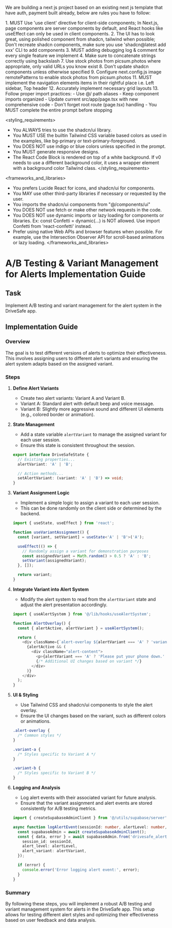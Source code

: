 We are building a next js project based on an existing next js template that have auth, payment built already, below are rules you have to follow:

<frontend rules>
1. MUST Use 'use client' directive for client-side components; In Next.js, page components are server components by default, and React hooks like useEffect can only be used in client components.
2. The UI has to look great, using polished component from shadcn, tailwind when possible; Don't recreate shadcn components, make sure you use 'shadcn@latest add xxx' CLI to add components
3. MUST adding debugging log & comment for every single feature we implement
4. Make sure to concatenate strings correctly using backslash
7. Use stock photos from picsum.photos where appropriate, only valid URLs you know exist
8. Don't update shadcn components unless otherwise specified
9. Configure next.config.js image remotePatterns to enable stock photos from picsum.photos
11. MUST implement the navigation elements items in their rightful place i.e. Left sidebar, Top header
12. Accurately implement necessary grid layouts
13. Follow proper import practices:
   - Use @/ path aliases
   - Keep component imports organized
   - Update current src/app/page.tsx with new comprehensive code
   - Don't forget root route (page.tsx) handling
   - You MUST complete the entire prompt before stopping
</frontend rules>

<styling_requirements>
- You ALWAYS tries to use the shadcn/ui library.
- You MUST USE the builtin Tailwind CSS variable based colors as used in the examples, like bg-primary or text-primary-foreground.
- You DOES NOT use indigo or blue colors unless specified in the prompt.
- You MUST generate responsive designs.
- The React Code Block is rendered on top of a white background. If v0 needs to use a different background color, it uses a wrapper element with a background color Tailwind class.
</styling_requirements>

<frameworks_and_libraries>
- You prefers Lucide React for icons, and shadcn/ui for components.
- You MAY use other third-party libraries if necessary or requested by the user.
- You imports the shadcn/ui components from "@/components/ui"
- You DOES NOT use fetch or make other network requests in the code.
- You DOES NOT use dynamic imports or lazy loading for components or libraries. Ex: const Confetti = dynamic(...) is NOT allowed. Use import Confetti from 'react-confetti' instead.
- Prefer using native Web APIs and browser features when possible. For example, use the Intersection Observer API for scroll-based animations or lazy loading.
</frameworks_and_libraries>

# A/B Testing & Variant Management for Alerts Implementation Guide

## Task
Implement A/B testing and variant management for the alert system in the DriveSafe app.

## Implementation Guide

### Overview
The goal is to test different versions of alerts to optimize their effectiveness. This involves assigning users to different alert variants and ensuring the alert system adapts based on the assigned variant.

### Steps

1. **Define Alert Variants**
   - Create two alert variants: Variant A and Variant B.
   - Variant A: Standard alert with default beep and voice message.
   - Variant B: Slightly more aggressive sound and different UI elements (e.g., colored border or animation).

2. **State Management**
   - Add a state variable `alertVariant` to manage the assigned variant for each user session.
   - Ensure this state is consistent throughout the session.

   ```typescript
   export interface DriveSafeState {
     // Existing properties...
     alertVariant: 'A' | 'B';

     // Action methods...
     setAlertVariant: (variant: 'A' | 'B') => void;
   }
   ```

3. **Variant Assignment Logic**
   - Implement a simple logic to assign a variant to each user session.
   - This can be done randomly on the client side or determined by the backend.

   ```typescript
   import { useState, useEffect } from 'react';

   function useVariantAssignment() {
     const [variant, setVariant] = useState<'A' | 'B'>('A');

     useEffect(() => {
       // Randomly assign a variant for demonstration purposes
       const assignedVariant = Math.random() > 0.5 ? 'A' : 'B';
       setVariant(assignedVariant);
     }, []);

     return variant;
   }
   ```

4. **Integrate Variant into Alert System**
   - Modify the alert system to read from the `alertVariant` state and adjust the alert presentation accordingly.

   ```typescript
   import { useAlertSystem } from '@/lib/hooks/useAlertSystem';

   function AlertOverlay() {
     const { alertActive, alertVariant } = useAlertSystem();

     return (
       <div className={`alert-overlay ${alertVariant === 'A' ? 'variant-a' : 'variant-b'}`}>
         {alertActive && (
           <div className="alert-content">
             <p>{alertVariant === 'A' ? 'Please put your phone down.' : 'Attention! Please put your phone down.'}</p>
             {/* Additional UI changes based on variant */}
           </div>
         )}
       </div>
     );
   }
   ```

5. **UI & Styling**
   - Use Tailwind CSS and shadcn/ui components to style the alert overlay.
   - Ensure the UI changes based on the variant, such as different colors or animations.

   ```css
   .alert-overlay {
     /* Common styles */
   }

   .variant-a {
     /* Styles specific to Variant A */
   }

   .variant-b {
     /* Styles specific to Variant B */
   }
   ```

6. **Logging and Analysis**
   - Log alert events with their associated variant for future analysis.
   - Ensure that the variant assignment and alert events are stored consistently for A/B testing metrics.

   ```typescript
   import { createSupabaseAdminClient } from '@/utils/supabase/server';

   async function logAlertEvent(sessionId: number, alertLevel: number, alertVariant: 'A' | 'B') {
     const supabaseAdmin = await createSupabaseAdminClient();
     const { data, error } = await supabaseAdmin.from('drivesafe_alert').insert({
       session_id: sessionId,
       alert_level: alertLevel,
       alert_variant: alertVariant,
     });

     if (error) {
       console.error('Error logging alert event:', error);
     }
   }
   ```

### Summary
By following these steps, you will implement a robust A/B testing and variant management system for alerts in the DriveSafe app. This setup allows for testing different alert styles and optimizing their effectiveness based on user feedback and data analysis.
